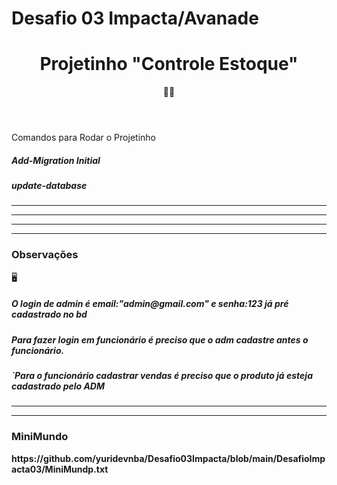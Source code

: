 # Desafio 03 Impacta/Avanade

<h1 align="center"> Projetinho "Controle Estoque" </h1>
<header>
🌟🚀

 

</header>
<body>
<label>Comandos para Rodar o Projetinho</label>
 <h5>Add-Migration Initial</h5>
  <h5>update-database</h5>
	
 <hr/>
 <hr/>

 

<hr/>
<hr/>

 <h3>Observações</h3>
 🖥️
  <h5>O login de admin é email:"admin@gmail.com" e senha:123 já pré cadastrado no bd</h5>
   <h5>Para fazer login em funcionário é preciso que o adm cadastre antes o funcionário.</h5>
    <h5>`Para o funcionário cadastrar vendas é preciso que o produto já esteja cadastrado pelo ADM</h5>
 <hr/>
 <hr/>

  <h3>MiniMundo</h3>
  <strong>https://github.com/yuridevnba/Desafio03Impacta/blob/main/DesafioImpacta03/MiniMundp.txt</strong>
 <h5>
   
 


